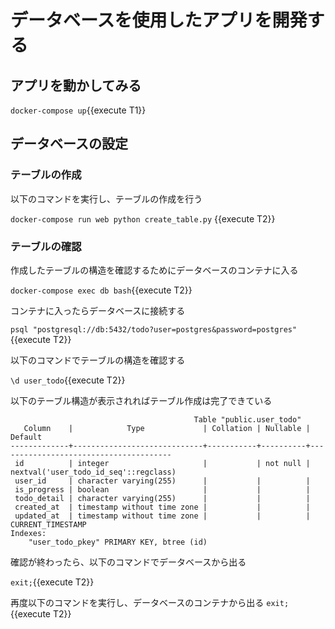 # データベースを使用したアプリを開発する

## アプリを動かしてみる

`docker-compose up`{{execute T1}}

## データベースの設定

### テーブルの作成

以下のコマンドを実行し、テーブルの作成を行う

`docker-compose run web python create_table.py` {{execute T2}}

### テーブルの確認

作成したテーブルの構造を確認するためにデータベースのコンテナに入る

`docker-compose exec db bash`{{execute T2}}

コンテナに入ったらデータベースに接続する

`psql "postgresql://db:5432/todo?user=postgres&password=postgres"`{{execute T2}}

以下のコマンドでテーブルの構造を確認する

`\d user_todo`{{execute T2}}

以下のテーブル構造が表示されればテーブル作成は完了できている

```
                                         Table "public.user_todo"
   Column    |            Type             | Collation | Nullable |                Default
-------------+-----------------------------+-----------+----------+---------------------------------------
 id          | integer                     |           | not null | nextval('user_todo_id_seq'::regclass)
 user_id     | character varying(255)      |           |          |
 is_progress | boolean                     |           |          |
 todo_detail | character varying(255)      |           |          |
 created_at  | timestamp without time zone |           |          |
 updated_at  | timestamp without time zone |           |          | CURRENT_TIMESTAMP
Indexes:
    "user_todo_pkey" PRIMARY KEY, btree (id)
```

確認が終わったら、以下のコマンドでデータベースから出る

`exit;`{{execute T2}}

再度以下のコマンドを実行し、データベースのコンテナから出る
`exit;`{{execute T2}}
